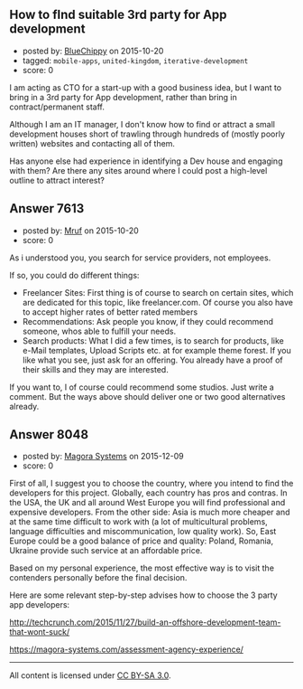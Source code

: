 ## How to fInd suitable 3rd party for App development

- posted by: [BlueChippy](https://stackexchange.com/users/202218/bluechippy) on 2015-10-20
- tagged: `mobile-apps`, `united-kingdom`, `iterative-development`
- score: 0

I am acting as CTO for a start-up with a good business idea, but I want to bring in a 3rd party for App development, rather than bring in contract/permanent staff.

Although I am an IT manager, I don't know how to find or attract a small development houses short of trawling through hundreds of (mostly poorly written) websites and contacting all of them.

Has anyone else had experience in identifying a Dev house and engaging with them?  Are there any sites around where I could post a high-level outline to attract interest?


## Answer 7613

- posted by: [Mruf](https://stackexchange.com/users/3246202/mruf) on 2015-10-20
- score: 0

As i understood you, you search for service providers, not employees.

If so, you could do different things:

- Freelancer Sites: First thing is of course to search on certain sites, which are dedicated for this topic, like freelancer.com. Of course you also have to accept higher rates of better rated members
- Recommendations: Ask people you know, if they could recommend someone, whos able to fulfill your needs.
- Search products: What I did a few times, is to search for products, like e-Mail templates, Upload Scripts etc. at for example theme forest. If you like what you see, just ask for an offering. You already have a proof of their skills and they may are interested.

If you want to, I of course could recommend some studios. Just write a comment. But the ways above should deliver one or two good alternatives already.


## Answer 8048

- posted by: [Magora Systems](https://stackexchange.com/users/7052871/magora-systems) on 2015-12-09
- score: 0

First of all, I suggest you to choose the country, where you intend to find the developers for this project.
    Globally, each country has pros and contras. In the USA, the UK and all around West Europe you will find professional and expensive developers. From the other side: Asia is much more cheaper and at the same time difficult to work with (a lot of multicultural problems, language difficulties and miscommunication, low quality work).
      So, East Europe could be a good balance of price and quality: Poland, Romania, Ukraine provide such service at an affordable price.

Based on my personal experience, the most effective way is to visit the contenders personally before the final decision. 

Here are some relevant step-by-step advises how to choose the 3 party app developers: 

http://techcrunch.com/2015/11/27/build-an-offshore-development-team-that-wont-suck/

https://magora-systems.com/assessment-agency-experience/



---

All content is licensed under [CC BY-SA 3.0](https://creativecommons.org/licenses/by-sa/3.0/).
